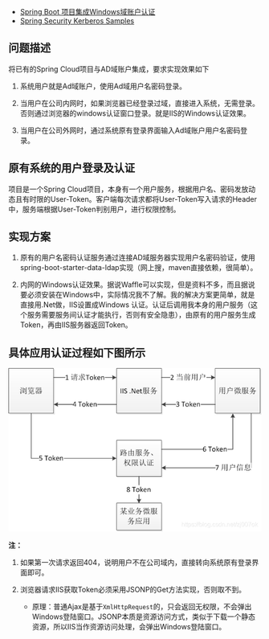 - [Spring Boot 项目集成Windows域账户认证](https://blog.csdn.net/zj007ok/article/details/101434566)
- [Spring Security Kerberos Samples](https://docs.spring.io/spring-security-kerberos/reference/samples.html)

## 问题描述
将已有的Spring Cloud项目与AD域账户集成，要求实现效果如下

1. 系统用户就是Ad域账户，使用Ad域用户名密码登录。

2. 当用户在公司内网时，如果浏览器已经登录过域，直接进入系统，无需登录。否则通过浏览器的windows认证窗口登录。就是IIS的Windows认证效果。

3. 当用户在公司外网时，通过系统原有登录界面输入Ad域账户用户名密码登录。

## 原有系统的用户登录及认证

项目是一个Spring Cloud项目，本身有一个用户服务，根据用户名、密码发放动态且有时限的User-Token。客户端每次请求都将User-Token写入请求的Header中，服务端根据User-Token判别用户，进行权限控制。

## 实现方案

1. 原有的用户名密码认证服务通过连接AD域服务器实现用户名密码验证，使用spring-boot-starter-data-ldap实现（网上搜，maven直接依赖，很简单）。

2. 内网的Windows认证效果。据说Waffle可以实现，但是资料不多，而且据说要必须安装在Windows中，实际情况我不了解。我的解决方案更简单，就是直接用.Net做，IIS设置成Windows 认证。认证后调用我本身的用户服务（这个服务需要服务间认证才能执行，否则有安全隐患），由原有的用户服务生成Token，再由IIS服务器返回Token。


## 具体应用认证过程如下图所示

![](./img/6/1.png)

**注：**
1. 如果第一次请求返回404，说明用户不在公司域内，直接转向系统原有登录界面即可。

2. 浏览器请求IIS获取Token必须采用JSONP的Get方法实现，否则取不到。
   - 原理：普通Ajax是基于`XmlHttpRequest`的，只会返回无权限，不会弹出Windows登陆窗口。JSONP本质是资源访问方式，类似于下载一个静态资源，所以IIS当作资源访问处理，会弹出Windows登陆窗口。
